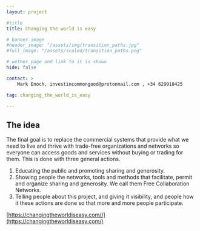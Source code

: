 ```yaml
---
layout: project

#title
title: Changing the world is easy

# banner image
#header_image: "/assets/img/transition_paths.jpg"
#full_image: "/assets/scaled/transition_paths.png"

# wether page and link to it is shown
hide: false

contact: >
    Mark Enoch, investincommongood@protonmail.com , +34 629918425

tag: changing_the_world_is_easy

---
```


## The idea

The final goal is to replace the commercial systems that provide what we need to live and thrive with trade-free organizations and networks so everyone can access goods and services without buying or trading for them.  This is done with three general actions. 
1. Educating the public and promoting sharing and generosity. 
2. Showing people the networks, tools and methods that facilitate, permit and organize sharing and generosity. We call them Free Collaboration Networks.
3. Telling people about this project, and giving it visibility, and people how it these actions are done so that more and more people participate.

[https://changingtheworldiseasy.com//](https://changingtheworldiseasy.com/)

<!--more-->

